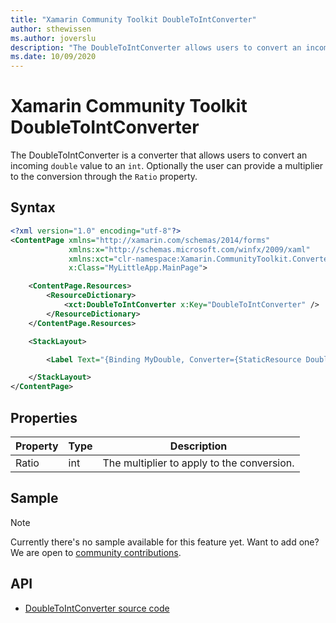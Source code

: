 ```yaml
---
title: "Xamarin Community Toolkit DoubleToIntConverter"
author: sthewissen
ms.author: joverslu
description: "The DoubleToIntConverter allows users to convert an incoming double value to an int."
ms.date: 10/09/2020
---
```


# Xamarin Community Toolkit DoubleToIntConverter

The DoubleToIntConverter is a converter that allows users to convert an incoming `double` value to an `int`. Optionally the user can provide a multiplier to the conversion through the `Ratio` property.

## Syntax

```xml
<?xml version="1.0" encoding="utf-8"?>
<ContentPage xmlns="http://xamarin.com/schemas/2014/forms"
             xmlns:x="http://schemas.microsoft.com/winfx/2009/xaml"
             xmlns:xct="clr-namespace:Xamarin.CommunityToolkit.Converters;assembly=Xamarin.CommunityToolkit"
             x:Class="MyLittleApp.MainPage">

    <ContentPage.Resources>
        <ResourceDictionary>
            <xct:DoubleToIntConverter x:Key="DoubleToIntConverter" />
        </ResourceDictionary>
    </ContentPage.Resources>

    <StackLayout>

        <Label Text="{Binding MyDouble, Converter={StaticResource DoubleToIntConverter}, ConverterParameter=2}" />

    </StackLayout>
</ContentPage>
```

## Properties

|Property  |Type  |Description  |
|---------|---------|---------|
| Ratio | int | The multiplier to apply to the conversion. |

## Sample

> [!NOTE]
> Currently there's no sample available for this feature yet. Want to add one? We are open to [community contributions](https://github.com/xamarin/XamarinCommunityToolkit).

<!-- [DoubleToIntConverter sample page Source](https://github.com/xamarin/XamarinCommunityToolkit)

You can see this in action in the [Xamarin Community Toolkit Sample App](https://github.com/xamarin/XamarinCommunityToolkit). -->

## API

* [DoubleToIntConverter source code](https://github.com/xamarin/XamarinCommunityToolkit/blob/main/XamarinCommunityToolkit/Converters/DoubleToIntConverter.shared.cs)
